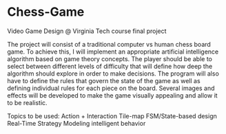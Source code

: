 # Chess-Game
Video Game Design @ Virginia Tech course final project 

The project will consist of a traditional computer vs human chess board game. To achieve this, I will implement an appropriate artificial intelligence algorithm based on game theory concepts. The player should be able to select between different levels of difficulty that will define how deep the algorithm should explore in order to make decisions. The program will also have to define the rules that govern the state of the game as well as defining individual rules for each piece on the board. Several images and effects will be developed to make the game visually appealing and allow it to be realistic.

Topics to be used:
  Action + Interaction
  Tile-map
  FSM/State-based design
  Real-Time Strategy
  Modeling intelligent behavior
